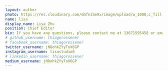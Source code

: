 ```yaml
---
layout: author
photo: https://res.cloudinary.com/dmfnzbe9x/image/upload/w_1000,c_fill,ar_1:1,g_auto,r_max,bo_5px_solid_red,b_rgb:262c35/v1583383899/WechatIMG754_sfild3.jpg
name: lisa
display_name: Lisa Zhu
position: Chief Editor
bio: If you have any questions, please contact me at 13671595458 or email me at 13671595458@163.com for any kinds of contributions or cooperations.
# github_username: thiagorossener
# facebook_username: thiagorossener
twitter_username: jN8ohkZYyToX6GP
instagram_username: lisastudio8
# linkedin_username: thiagorossener
medium_username: jN8ohkZYyToX6GP
---
```




